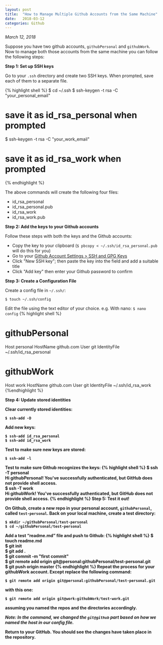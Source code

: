 ```yaml
---
layout: post
title:  "How to Manage Multiple Github Accounts from the Same Machine"
date:   2018-03-12
categories: Github
---
```


_March 12, 2018_



Suppose you have two github accounts, `githubPersonal` and `githubWork`.
Now to manage both those accounts from the same machine you can follow the following steps:

<strong>Step 1: Set up SSH keys</strong>

Go to your `.ssh` directory and create two SSH keys. 
When prompted, save each of them to a separate file. 

{% highlight shell %}
$ cd ~/.ssh
$ ssh-keygen -t rsa -C "your_personal_email"
# save it as id_rsa_personal when prompted
$ ssh-keygen -t rsa -C "your_work_email"
# save it as id_rsa_work when prompted
{% endhighlight %}

The above commands will create the following four files:

* id_rsa_personal
* id_rsa_personal.pub
* id_rsa_work
* id_rsa_work.pub


<strong>Step 2: Add the keys to your Github accounts</strong>

Follow these steps with both the keys and the Github accounts:
* Copy the key to your clipboard (`$ pbcopy < ~/.ssh/id_rsa_personal.pub` will do this for you)
* Go to your [Github Account Settings > SSH and GPG Keys](https://github.com/settings/keys)
* Click "New SSH key"; then paste the key into the field and add a suitable title
* Click "Add key" then enter your Github password to confirm


<strong>Step 3: Create a Configuration File</strong>

Create a config file in `~/.ssh/`:

`$ touch ~/.ssh/config`

Edit the file using the text editor of your choice. e.g. With nano: `$ nano config`
{% highlight shell %}
# githubPersonal
Host personal
   HostName github.com
   User git
   IdentityFile ~/.ssh/id_rsa_personal

# githubWork
Host work
   HostName github.com
   User git
   IdentityFile ~/.ssh/id_rsa_work
{%endhighlight %}

<strong>Step 4: Update stored identities<strong>

Clear currently stored identities:

`$ ssh-add -D`

Add new keys:

`$ ssh-add id_rsa_personal`  
`$ ssh-add id_rsa_work`

Test to make sure new keys are stored:

`$ ssh-add -l`

Test to make sure Github recognizes the keys:
{% highlight shell %}
$ ssh -T personal  
Hi githubPersonal! You've successfully authenticated, but GitHub does not provide shell access.  
$ ssh -T work  
Hi githubWork! You've successfully authenticated, but GitHub does not provide shell access.
{% endhighlight %}
<strong>Step 5: Test it out!<strong>

On Github, create a new repo in your personal account, `githubPersonal`, called `test-personal`.
Back on your local machine, create a test directory:

`$ mkdir ~/githubPersonal/test-personal`  
`$ cd ~/githubPersonal/test-personal`

Add a test “readme.md” file and push to Github:
{% highlight shell %}
$ touch readme.md  
$ git init  
$ git add .  
$ git commit -m "first commit"  
$ git remote add origin git@personal:githubPersonal/test-personal.git  
$ git push origin master
{% endhighlight %}
Repeat the process for your githubWork account. Except replace the following command:

`$ git remote add origin git@personal:githubPersonal/test-personal.git`

with this one:

`$ git remote add origin git@work:githubWork/test-work.git`

assuming you named the repos and the directories accordingly.

_Note: In the command, we changed 
the `git@github` part based on how we named the host in our config file._

Return to your GitHub. You should see the changes have taken place in the repository.

<br> 